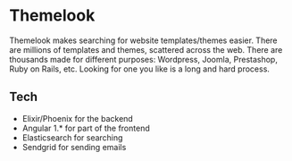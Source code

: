 # Themelook

Themelook makes searching for website templates/themes easier. There are millions of templates and themes, scattered across the web. There are thousands made for different purposes: Wordpress, Joomla, Prestashop, Ruby on Rails, etc. Looking for one you like is a long and hard process.

## Tech 

  * Elixir/Phoenix for the backend
  * Angular 1.* for part of the frontend
  * Elasticsearch for searching
  * Sendgrid for sending emails
